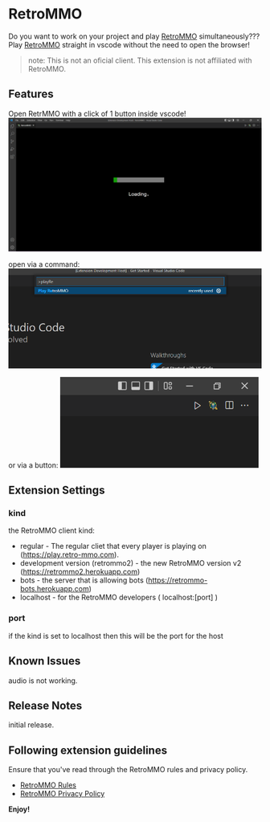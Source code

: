 # RetroMMO

Do you want to work on your project and play [RetroMMO](https://retro-mmo.com) simultaneously??? <br>
Play [RetroMMO](https://retro-mmo.com) straight in vscode without the need to open the browser!


> note: This is not an oficial client. This extension is not affiliated with RetroMMO.

## Features

Open RetrMMO with a click of 1 button inside vscode!
![example](https://github.com/JumpyLionnn/vscode-RetroMMO/raw/master/assets/example3.PNG)

open via a command:
![via a command](https://github.com/JumpyLionnn/vscode-RetroMMO/raw/master/assets/example2.PNG)

or via a button:
![via a command](https://github.com/JumpyLionnn/vscode-RetroMMO/raw/master/assets/example1.PNG)

## Extension Settings

### kind
the RetroMMO client kind:
* regular - The regular cliet that every player is playing on (https://play.retro-mmo.com).
* development version (retrommo2) - the new RetroMMO version v2 (https://retrommo2.herokuapp.com)
* bots - the server that is allowing bots (https://retrommo-bots.herokuapp.com)
* localhost - for the RetroMMO developers ( localhost:[port] )

### port
if the kind is set to localhost then this will be the port for the host

## Known Issues

audio is not working.

## Release Notes

initial release.


## Following extension guidelines

Ensure that you've read through the RetroMMO rules and privacy policy.

* [RetroMMO Rules](https://retro-mmo.com/rules)
* [RetroMMO Privacy Policy](https://retro-mmo.com/privacy)

**Enjoy!**
